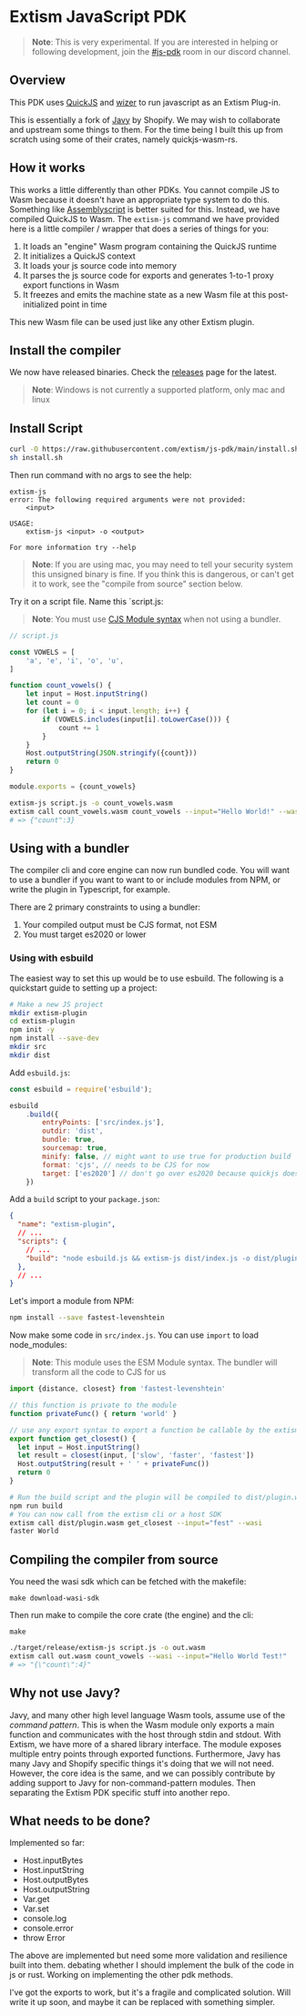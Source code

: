 # Extism JavaScript PDK

> **Note**: This is very experimental. If you are interested in helping or following development, join the [#js-pdk](https://discord.gg/ZACPSVz9) room in our discord channel.

## Overview

This PDK uses [QuickJS](https://bellard.org/quickjs/) and [wizer](https://github.com/bytecodealliance/wizer) to run javascript as an Extism Plug-in.

This is essentially a fork of [Javy](https://github.com/Shopify/javy) by Shopify. We may wish to collaborate and upstream some things to them. For the time being I built this up from scratch using some of their crates, namely quickjs-wasm-rs.

## How it works

This works a little differently than other PDKs. You cannot compile JS to Wasm because it doesn't have an appropriate type system to do this. Something like [Assemblyscript](https://www.assemblyscript.org/) is better suited for this. Instead, we have compiled QuickJS to Wasm. The `extism-js` command we have provided here is a little compiler / wrapper that does a series of things for you:

1. It loads an "engine" Wasm program containing the QuickJS runtime
2. It initializes a QuickJS context
3. It loads your js source code into memory
4. It parses the js source code for exports and generates 1-to-1 proxy export functions in Wasm
5. It freezes and emits the machine state as a new Wasm file at this post-initialized point in time

This new Wasm file can be used just like any other Extism plugin.

## Install the compiler

We now have released binaries. Check the [releases](https://github.com/extism/js-pdk/releases) page for the latest.

> **Note**: Windows is not currently a supported platform, only mac and linux

## Install Script

```bash
curl -O https://raw.githubusercontent.com/extism/js-pdk/main/install.sh
sh install.sh
```

Then run command with no args to see the help:

```
extism-js
error: The following required arguments were not provided:
    <input>

USAGE:
    extism-js <input> -o <output>

For more information try --help
```

> **Note**: If you are using mac, you may need to tell your security system this unsigned binary is fine. If you think this is dangerous, or can't get it to work, see the "compile from source" section below.

Try it on a script file. Name this `script.js:

> **Note**: You must use [CJS Module syntax](https://nodejs.org/api/modules.html#modules-commonjs-modules) when not using a bundler.

```javascript
// script.js

const VOWELS = [
    'a', 'e', 'i', 'o', 'u',
]

function count_vowels() {
    let input = Host.inputString()
    let count = 0
    for (let i = 0; i < input.length; i++) {
        if (VOWELS.includes(input[i].toLowerCase())) {
            count += 1
        }
    }
    Host.outputString(JSON.stringify({count}))
    return 0
}

module.exports = {count_vowels}
```

```bash
extism-js script.js -o count_vowels.wasm
extism call count_vowels.wasm count_vowels --input="Hello World!" --wasi
# => {"count":3}                          
```

## Using with a bundler

The compiler cli and core engine can now run bundled code. You will want to use a bundler
if you want to want to or include modules from NPM, or write the plugin in Typescript, for example.

There are 2 primary constraints to using a bundler:

1. Your compiled output must be CJS format, not ESM
2. You must target es2020 or lower


### Using with esbuild

The easiest way to set this up would be to use esbuild. The following is a quickstart guide to setting up a project:

```bash
# Make a new JS project
mkdir extism-plugin
cd extism-plugin
npm init -y
npm install --save-dev
mkdir src
mkdir dist
```


Add `esbuild.js`:

```js
const esbuild = require('esbuild');

esbuild
    .build({
        entryPoints: ['src/index.js'],
        outdir: 'dist',
        bundle: true,
        sourcemap: true,
        minify: false, // might want to use true for production build
        format: 'cjs', // needs to be CJS for now
        target: ['es2020'] // don't go over es2020 because quickjs doesn't support it
    })
```

Add a `build` script to your `package.json`:

```json
{
  "name": "extism-plugin",
  // ...
  "scripts": {
    // ...
    "build": "node esbuild.js && extism-js dist/index.js -o dist/plugin.wasm"
  },
  // ...
}
```

Let's import a module from NPM:

```bash
npm install --save fastest-levenshtein
```

Now make some code in `src/index.js`. You can use `import` to load node_modules:

> **Note**: This module uses the ESM Module syntax. The bundler will transform all the code to CJS for us

```js
import {distance, closest} from 'fastest-levenshtein'

// this function is private to the module
function privateFunc() { return 'world' }

// use any export syntax to export a function be callable by the extism host
export function get_closest() {
  let input = Host.inputString()
  let result = closest(input, ['slow', 'faster', 'fastest'])
  Host.outputString(result + ' ' + privateFunc())
  return 0
}
```

```bash
# Run the build script and the plugin will be compiled to dist/plugin.wasm
npm run build
# You can now call from the extism cli or a host SDK
extism call dist/plugin.wasm get_closest --input="fest" --wasi
faster World
```

## Compiling the compiler from source

You need the wasi sdk which can be fetched with the makefile:

```
make download-wasi-sdk
```

Then run make to compile the core crate (the engine) and the cli:

```
make
```

```bash
./target/release/extism-js script.js -o out.wasm
extism call out.wasm count_vowels --wasi --input="Hello World Test!"
# => "{\"count\":4}"
```

## Why not use Javy?

Javy, and many other high level language Wasm tools, assume use of the *command pattern*. This is when the Wasm module only exports a main function and communicates with the host through stdin and stdout. With Extism, we have more of a shared library interface. The module exposes multiple entry points through exported functions. Furthermore, Javy has many Javy and Shopify specific things it's doing that we will not need. However, the core idea is the same, and we can possibly contribute by adding support to Javy for non-command-pattern modules. Then separating the Extism PDK specific stuff into another repo.

## What needs to be done?

Implemented so far:

* Host.inputBytes
* Host.inputString
* Host.outputBytes
* Host.outputString
* Var.get
* Var.set
* console.log
* console.error
* throw Error

The above are implemented but need some more validation and resilience built into them. debating whether I should implement the bulk of the code in js or rust. Working on implementing the other pdk methods.

I've got the exports to work, but it's a fragile and complicated solution. Will write it up soon, and maybe it can be replaced with something simpler.
